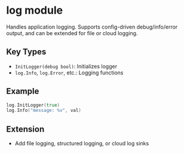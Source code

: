 # log module

Handles application logging. Supports config-driven debug/info/error output, and can be extended for file or cloud logging.

## Key Types
- `InitLogger(debug bool)`: Initializes logger
- `log.Info`, `log.Error`, etc.: Logging functions

## Example
```go
log.InitLogger(true)
log.Info("message: %v", val)
```

## Extension
- Add file logging, structured logging, or cloud log sinks

